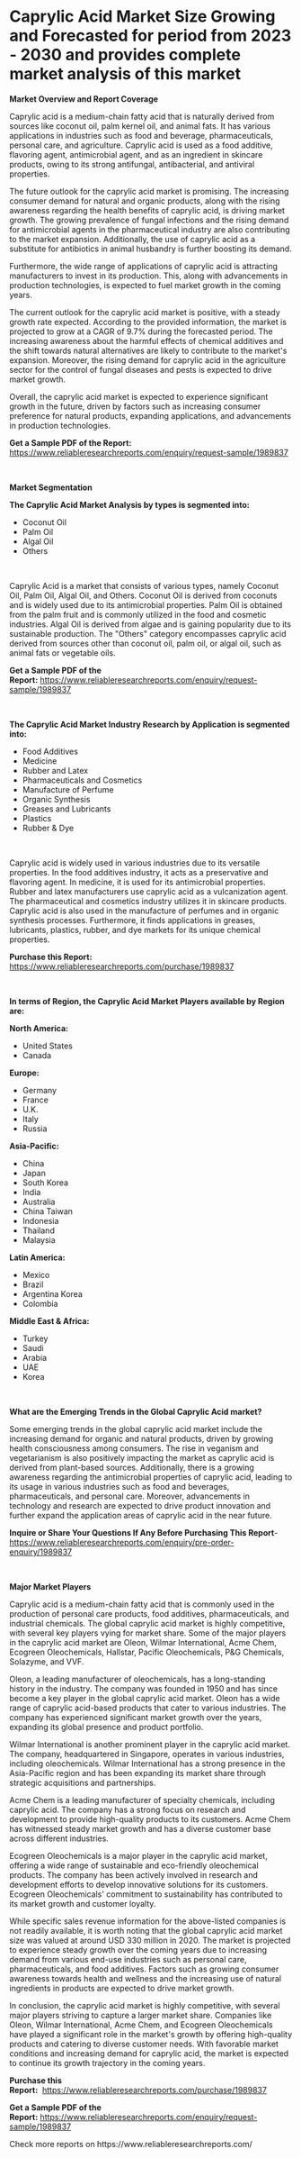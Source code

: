 <p><h1>Caprylic Acid Market Size Growing and Forecasted for period from 2023 - 2030 and provides complete market analysis of this market</h1></p><p><strong>Market Overview and Report Coverage</strong></p>
<p><p>Caprylic acid is a medium-chain fatty acid that is naturally derived from sources like coconut oil, palm kernel oil, and animal fats. It has various applications in industries such as food and beverage, pharmaceuticals, personal care, and agriculture. Caprylic acid is used as a food additive, flavoring agent, antimicrobial agent, and as an ingredient in skincare products, owing to its strong antifungal, antibacterial, and antiviral properties.</p><p>The future outlook for the caprylic acid market is promising. The increasing consumer demand for natural and organic products, along with the rising awareness regarding the health benefits of caprylic acid, is driving market growth. The growing prevalence of fungal infections and the rising demand for antimicrobial agents in the pharmaceutical industry are also contributing to the market expansion. Additionally, the use of caprylic acid as a substitute for antibiotics in animal husbandry is further boosting its demand.</p><p>Furthermore, the wide range of applications of caprylic acid is attracting manufacturers to invest in its production. This, along with advancements in production technologies, is expected to fuel market growth in the coming years.</p><p>The current outlook for the caprylic acid market is positive, with a steady growth rate expected. According to the provided information, the market is projected to grow at a CAGR of 9.7% during the forecasted period. The increasing awareness about the harmful effects of chemical additives and the shift towards natural alternatives are likely to contribute to the market's expansion. Moreover, the rising demand for caprylic acid in the agriculture sector for the control of fungal diseases and pests is expected to drive market growth.</p><p>Overall, the caprylic acid market is expected to experience significant growth in the future, driven by factors such as increasing consumer preference for natural products, expanding applications, and advancements in production technologies.</p></p>
<p><strong>Get a Sample PDF of the Report:</strong> <a href="https://www.reliableresearchreports.com/enquiry/request-sample/1989837">https://www.reliableresearchreports.com/enquiry/request-sample/1989837</a></p>
<p>&nbsp;</p>
<p><strong>Market Segmentation</strong></p>
<p><strong>The Caprylic Acid Market Analysis by types is segmented into:</strong></p>
<p><ul><li>Coconut Oil</li><li>Palm Oil</li><li>Algal Oil</li><li>Others</li></ul></p>
<p>&nbsp;</p>
<p><p>Caprylic Acid is a market that consists of various types, namely Coconut Oil, Palm Oil, Algal Oil, and Others. Coconut Oil is derived from coconuts and is widely used due to its antimicrobial properties. Palm Oil is obtained from the palm fruit and is commonly utilized in the food and cosmetic industries. Algal Oil is derived from algae and is gaining popularity due to its sustainable production. The "Others" category encompasses caprylic acid derived from sources other than coconut oil, palm oil, or algal oil, such as animal fats or vegetable oils.</p></p>
<p><strong>Get a Sample PDF of the Report:</strong>&nbsp;<a href="https://www.reliableresearchreports.com/enquiry/request-sample/1989837">https://www.reliableresearchreports.com/enquiry/request-sample/1989837</a></p>
<p>&nbsp;</p>
<p><strong>The Caprylic Acid Market Industry Research by Application is segmented into:</strong></p>
<p><ul><li>Food Additives</li><li>Medicine</li><li>Rubber and Latex</li><li>Pharmaceuticals and Cosmetics</li><li>Manufacture of Perfume</li><li>Organic Synthesis</li><li>Greases and Lubricants</li><li>Plastics</li><li>Rubber & Dye</li></ul></p>
<p>&nbsp;</p>
<p><p>Caprylic acid is widely used in various industries due to its versatile properties. In the food additives industry, it acts as a preservative and flavoring agent. In medicine, it is used for its antimicrobial properties. Rubber and latex manufacturers use caprylic acid as a vulcanization agent. The pharmaceutical and cosmetics industry utilizes it in skincare products. Caprylic acid is also used in the manufacture of perfumes and in organic synthesis processes. Furthermore, it finds applications in greases, lubricants, plastics, rubber, and dye markets for its unique chemical properties.</p></p>
<p><strong>Purchase this Report:</strong>&nbsp; <a href="https://www.reliableresearchreports.com/purchase/1989837">https://www.reliableresearchreports.com/purchase/1989837</a></p>
<p>&nbsp;</p>
<p><strong>In terms of Region, the Caprylic Acid Market Players available by Region are:</strong></p>
<p>
    <p> <strong> North America: </strong>
        <ul>
            <li>United States</li>
            <li>Canada</li>
        </ul>
        </p> 
    <p> <strong> Europe: </strong>
        <ul>
            <li>Germany</li>
            <li>France</li>
            <li>U.K.</li>
            <li>Italy</li>
            <li>Russia</li>
        </ul>
        </p> 
    <p> <strong> Asia-Pacific: </strong>
        <ul>
            <li>China</li>
            <li>Japan</li>
            <li>South Korea</li>
            <li>India</li>
            <li>Australia</li>
            <li>China Taiwan</li>
            <li>Indonesia</li>
            <li>Thailand</li>
            <li>Malaysia</li>
        </ul>
        </p> 
    <p> <strong> Latin America: </strong>
        <ul>
            <li>Mexico</li>
            <li>Brazil</li>
            <li>Argentina Korea</li>
            <li>Colombia</li>
        </ul>
        </p> 
    <p> <strong> Middle East & Africa: </strong>
        <ul>
            <li>Turkey</li>
            <li>Saudi</li>
            <li>Arabia</li>
            <li>UAE</li>
            <li>Korea</li>
        </ul>
    </p>
    </p>
<p>&nbsp;</p>
<p><strong>What are the Emerging Trends in the Global Caprylic Acid market?</strong></p>
<p><p>Some emerging trends in the global caprylic acid market include the increasing demand for organic and natural products, driven by growing health consciousness among consumers. The rise in veganism and vegetarianism is also positively impacting the market as caprylic acid is derived from plant-based sources. Additionally, there is a growing awareness regarding the antimicrobial properties of caprylic acid, leading to its usage in various industries such as food and beverages, pharmaceuticals, and personal care. Moreover, advancements in technology and research are expected to drive product innovation and further expand the application areas of caprylic acid in the near future.</p></p>
<p><strong>Inquire or Share Your Questions If Any Before Purchasing This Report</strong>- <a href="https://www.reliableresearchreports.com/enquiry/pre-order-enquiry/1989837">https://www.reliableresearchreports.com/enquiry/pre-order-enquiry/1989837</a></p>
<p>&nbsp;</p>
<p><strong>Major Market Players</strong></p>
<p><p>Caprylic acid is a medium-chain fatty acid that is commonly used in the production of personal care products, food additives, pharmaceuticals, and industrial chemicals. The global caprylic acid market is highly competitive, with several key players vying for market share. Some of the major players in the caprylic acid market are Oleon, Wilmar International, Acme Chem, Ecogreen Oleochemicals, Hallstar, Pacific Oleochemicals, P&G Chemicals, Solazyme, and VVF.</p><p>Oleon, a leading manufacturer of oleochemicals, has a long-standing history in the industry. The company was founded in 1950 and has since become a key player in the global caprylic acid market. Oleon has a wide range of caprylic acid-based products that cater to various industries. The company has experienced significant market growth over the years, expanding its global presence and product portfolio.</p><p>Wilmar International is another prominent player in the caprylic acid market. The company, headquartered in Singapore, operates in various industries, including oleochemicals. Wilmar International has a strong presence in the Asia-Pacific region and has been expanding its market share through strategic acquisitions and partnerships.</p><p>Acme Chem is a leading manufacturer of specialty chemicals, including caprylic acid. The company has a strong focus on research and development to provide high-quality products to its customers. Acme Chem has witnessed steady market growth and has a diverse customer base across different industries.</p><p>Ecogreen Oleochemicals is a major player in the caprylic acid market, offering a wide range of sustainable and eco-friendly oleochemical products. The company has been actively involved in research and development efforts to develop innovative solutions for its customers. Ecogreen Oleochemicals' commitment to sustainability has contributed to its market growth and customer loyalty.</p><p>While specific sales revenue information for the above-listed companies is not readily available, it is worth noting that the global caprylic acid market size was valued at around USD 330 million in 2020. The market is projected to experience steady growth over the coming years due to increasing demand from various end-use industries such as personal care, pharmaceuticals, and food additives. Factors such as growing consumer awareness towards health and wellness and the increasing use of natural ingredients in products are expected to drive market growth.</p><p>In conclusion, the caprylic acid market is highly competitive, with several major players striving to capture a larger market share. Companies like Oleon, Wilmar International, Acme Chem, and Ecogreen Oleochemicals have played a significant role in the market's growth by offering high-quality products and catering to diverse customer needs. With favorable market conditions and increasing demand for caprylic acid, the market is expected to continue its growth trajectory in the coming years.</p></p>
<p><strong>Purchase this Report:</strong>&nbsp;&nbsp;<a href="https://www.reliableresearchreports.com/purchase/1989837">https://www.reliableresearchreports.com/purchase/1989837</a></p>
<p></p>
<p><strong>Get a Sample PDF of the Report:</strong>&nbsp;<a href="https://www.reliableresearchreports.com/enquiry/request-sample/1989837">https://www.reliableresearchreports.com/enquiry/request-sample/1989837</a></p>
<p>Check more reports on https://www.reliableresearchreports.com/</p>